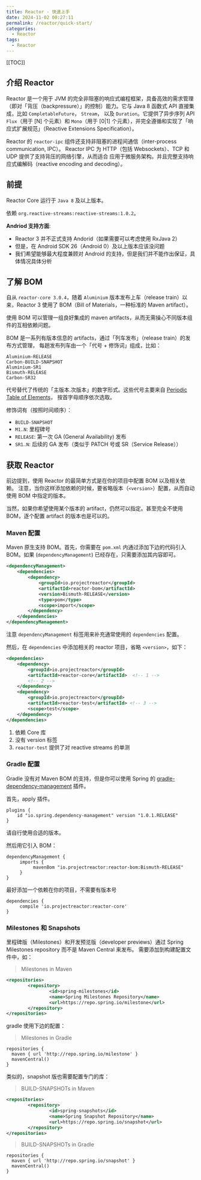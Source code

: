 ```yaml
---
title: Reactor - 快速上手
date: 2024-11-02 00:27:11
permalink: /reactor/quick-start/
categories:
  - Reactor
tags:
  - Reactor
---
```


[[TOC]]

## 介绍 Reactor

Reactor 是一个用于 JVM 的完全非阻塞的响应式编程框架，具备高效的需求管理（即对「背压（backpressure）」的控制）能力。它与 Java 8 函数式 API 直接集成，比如 `CompletableFuture`， `Stream`， 以及 `Duration`。它提供了异步序列 API `Flux`（用于 [N] 个元素）和 `Mono`（用于 [0|1] 个元素），并完全遵循和实现了「响应式扩展规范」（Reactive Extensions Specification）。

Reactor 的 `reactor-ipc` 组件还支持非阻塞的进程间通信（inter-process communication, IPC）。 Reactor IPC 为 HTTP（包括 Websockets）、TCP 和 UDP 提供了支持背压的网络引擎，从而适合 应用于微服务架构。并且完整支持响应式编解码（reactive encoding and decoding）。

## 前提

Reactor Core 运行于 `Java 8` 及以上版本。

依赖 `org.reactive-streams:reactive-streams:1.0.2`。

**Andriod 支持方面**:

- Reactor 3 并不正式支持 Andorid（如果需要可以考虑使用 RxJava 2）
- 但是，在 Android SDK 26（Android 0）及以上版本应该没问题
- 我们希望能够最大程度兼顾对 Android 的支持，但是我们并不能作出保证，具体情况具体分析

## 了解 BOM

自从 `reactor-core 3.0.4`，随着 `Aluminium` 版本发布上车（release train）以来，Reactor 3 使用了 BOM（Bill of Materials，一种标准的 Maven artifact）。

使用 BOM 可以管理一组良好集成的 maven artifacts，从而无需操心不同版本组件的互相依赖问题。

BOM 是一系列有版本信息的 artifacts，通过「列车发布」（release train）的发布方式管理， 每趟发布列车由一个「代号 + 修饰词」组成，比如：

```
Aluminium-RELEASE
Carbon-BUILD-SNAPSHOT
Aluminium-SR1
Bismuth-RELEASE
Carbon-SR32
```

代号替代了传统的「主版本.次版本」的数字形式。这些代号主要来自 [Periodic Table of Elements](https://en.wikipedia.org/wiki/Periodic_table#Overview)， 按首字母顺序依次选取。

修饰词有（按照时间顺序）：

- `BUILD-SNAPSHOT`
- `M1`..`N`: 里程碑号
- `RELEASE`: 第一次 GA (General Availability) 发布
- `SR1`..`N`: 后续的 GA 发布（类似于 PATCH 号或 SR（Service Release））

## 获取 Reactor

前边提到，使用 Reactor 的最简单方式是在你的项目中配置 BOM 以及相关依赖。 注意，当你这样添加依赖的时候，要省略版本（`<version>`）配置，从而自动使用 BOM 中指定的版本。

当然，如果你希望使用某个版本的 artifact，仍然可以指定。甚至完全不使用 BOM，逐个配置 artifact 的版本也是可以的。

### Maven 配置

Maven 原生支持 BOM。首先，你需要在 `pom.xml` 内通过添加下边的代码引入 BOM。如果 (`dependencyManagement`) 已经存在，只需要添加其内容即可。

```xml
<dependencyManagement>
    <dependencies>
        <dependency>
            <groupId>io.projectreactor</groupId>
            <artifactId>reactor-bom</artifactId>
            <version>Bismuth-RELEASE</version>
            <type>pom</type>
            <scope>import</scope>
        </dependency>
    </dependencies>
</dependencyManagement>
```

注意 `dependencyManagement` 标签用来补充通常使用的 `dependencies` 配置。

然后，在 `dependencies` 中添加相关的 reactor 项目，省略 `<version>`，如下：

```xml
<dependencies>
    <dependency>
        <groupId>io.projectreactor</groupId>
        <artifactId>reactor-core</artifactId>  <!-- 1 -->
        <!-- 2 -->
    </dependency>
    <dependency>
        <groupId>io.projectreactor</groupId>
        <artifactId>reactor-test</artifactId> <!-- 3 -->
        <scope>test</scope>
    </dependency>
</dependencies>
```

1. 依赖 Core 库
2. 没有 version 标签
3. `reactor-test` 提供了对 reactive streams 的单测

### Gradle 配置

Gradle 没有对 Maven BOM 的支持，但是你可以使用 Spring 的 [gradle-dependency-management](https://github.com/spring-gradle-plugins/dependency-management-plugin) 插件。

首先，apply 插件。

```
plugins {
    id "io.spring.dependency-management" version "1.0.1.RELEASE"
}
```

请自行使用合适的版本。

然后用它引入 BOM：

```
dependencyManagement {
     imports {
          mavenBom "io.projectreactor:reactor-bom:Bismuth-RELEASE"
     }
}
```

最好添加一个依赖在你的项目，不需要有版本号

```
dependencies {
     compile 'io.projectreactor:reactor-core'
}
```

### Milestones 和 Snapshots

里程碑版（Milestones）和开发预览版（developer previews）通过 Spring Milestones repository 而不是 Maven Central 来发布。 需要添加到构建配置文件中，如：

> Milestones in Maven

```xml
<repositories>
        <repository>
                <id>spring-milestones</id>
                <name>Spring Milestones Repository</name>
                <url>https://repo.spring.io/milestone</url>
        </repository>
</repositories>
```

gradle 使用下边的配置：

> Milestones in Gradle

```
repositories {
  maven { url 'http://repo.spring.io/milestone' }
  mavenCentral()
}
```

类似的，snapshot 版也需要配置专门的库：

> BUILD-SNAPSHOTs in Maven

```xml
<repositories>
        <repository>
                <id>spring-snapshots</id>
                <name>Spring Snapshot Repository</name>
                <url>https://repo.spring.io/snapshot</url>
        </repository>
</repositories>
```

> BUILD-SNAPSHOTs in Gradle

```
repositories {
  maven { url 'http://repo.spring.io/snapshot' }
  mavenCentral()
}
```
